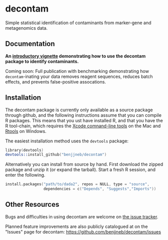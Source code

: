 # decontam

Simple statistical identification of contaminants from marker-gene and metagenomics data.

## Documentation

**An [introductory vignette](vignettes/decontam_intro.html) demonstrating how to use the decontam package to identify contaminants.**

Coming soon: Full publication with benchmarking demonstrating how `decontam`-inating your data removes reagent sequences, reduces batch effects, and prevents false-positive assocations.

## Installation

The decontam package is currently only available as a source package through github, and the following instructions assume that you can compile R packages. This means that you ust have installed R, and that you have the R tool-chain, which requires the [Xcode comnand-line tools](http://railsapps.github.io/xcode-command-line-tools.html) on the Mac and [Rtools](https://cran.r-project.org/bin/windows/Rtools/) on Windows.

The easiest installation method uses the `devtools` package:

```S
library(devtools)
devtools::install_github("benjjneb/decontam")
```

Alternatively you can install from source by hand. First download the zipped package and unzip it (or expand the tarball). Start a fresh R session, and enter the following.

```S
install.packages("path/to/dada2", repos = NULL, type = "source",
                 dependencies = c("Depends", "Suggests","Imports"))
```

## Other Resources

Bugs and difficulties in using decontam are welcome on [the issue tracker](https://github.com/benjjneb/decontam/issues).

Planned feature improvements are also publicly catalogued at on the "Issues" page for decontam: https://github.com/benjjneb/decontam/issues

